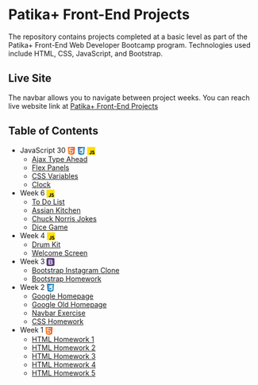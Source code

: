 # Patika+ Front-End Projects

The repository contains projects completed at a basic level as part of the Patika+ Front-End Web Developer Bootcamp program. Technologies used include HTML, CSS, JavaScript, and Bootstrap.

## Live Site

The navbar allows you to navigate between project weeks. You can reach live website link at [Patika+ Front-End Projects](https://patikafrontendprojects.netlify.app/)

## Table of Contents

- JavaScript 30 <img align="center" src="./images/html.png" height="16"> <img align="center" src="./images/css.png" height="16"> <img align="center" src="./images/js.png" height="16">
  - [Ajax Type Ahead](https://github.com/OguzcanIzanli/Patika-Front-End-Projects/tree/main/JavaScript30/Ajax-Type-Ahead)
  - [Flex Panels](https://github.com/OguzcanIzanli/Patika-Front-End-Projects/tree/main/JavaScript30/Flex-Panels)
  - [CSS Variables](https://github.com/OguzcanIzanli/Patika-Front-End-Projects/tree/main/JavaScript30/CSS-Variables)
  - [Clock](https://github.com/OguzcanIzanli/Patika-Front-End-Projects/tree/main/JavaScript30/CSS-JS-Clock)
- Week 6 <img align="center" src="./images/js.png" height="16">
  - [To Do List](https://github.com/OguzcanIzanli/Patika_Week_6/tree/main/To-Do-List)
  - [Assian Kitchen](https://github.com/OguzcanIzanli/Patika_Week_6/tree/main/Assian-Kitchen)
  - [Chuck Norris Jokes](https://github.com/OguzcanIzanli/Patika_Week_6/tree/main/Chuck-Norris-Jokes)
  - [Dice Game](https://github.com/OguzcanIzanli/Patika_Week_6/tree/main/Dice-Game)
- Week 4 <img align="center" src="./images/js.png" height="16">
  - [Drum Kit](https://github.com/OguzcanIzanli/Patika-Front-End-Projects/tree/main/Week-4/Drum-Kit)
  - [Welcome Screen](https://github.com/OguzcanIzanli/Patika-Front-End-Projects/tree/main/Week-4/Welcome-Screen)
- Week 3 <img align="center" src="./images/bootstrap.png" height="16">
  - [Bootstrap Instagram Clone](https://github.com/OguzcanIzanli/Patika-Front-End-Projects/tree/main/Week-3/Bootstrap-Instagram-Clone)
  - [Bootstrap Homework](https://github.com/OguzcanIzanli/Patika-Front-End-Projects/tree/main/Week-3/Bootstrap-Hw)
- Week 2 <img align="center" src="./images/css.png" height="16">
  - [Google Homepage](https://github.com/OguzcanIzanli/Patika-Front-End-Projects/tree/main/Week-2/Google-Homepage)
  - [Google Old Homepage](https://github.com/OguzcanIzanli/Patika-Front-End-Projects/tree/main/Week-2/Google-Old-Homepage)
  - [Navbar Exercise](https://github.com/OguzcanIzanli/Patika-Front-End-Projects/tree/main/Week-2/Navbar-Exercise)
  - [CSS Homework](https://github.com/OguzcanIzanli/Patika-Front-End-Projects/tree/main/Week-2/CSS-Hw)
- Week 1 <img align="center" src="./images/html.png" height="16">
  - [HTML Homework 1](https://github.com/OguzcanIzanli/Patika-Front-End-Projects/tree/main/Week-1/HTML-Hw-1)
  - [HTML Homework 2](https://github.com/OguzcanIzanli/Patika-Front-End-Projects/tree/main/Week-1/HTML-Hw-2)
  - [HTML Homework 3](https://github.com/OguzcanIzanli/Patika-Front-End-Projects/tree/main/Week-1/HTML-Hw-3)
  - [HTML Homework 4](https://github.com/OguzcanIzanli/Patika-Front-End-Projects/tree/main/Week-1/HTML-Hw-4)
  - [HTML Homework 5](https://github.com/OguzcanIzanli/Patika-Front-End-Projects/tree/main/Week-1/HTML-Hw-5)
